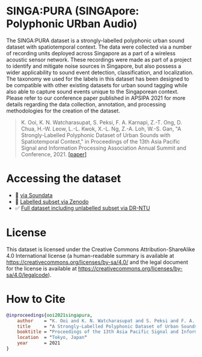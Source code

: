 # SINGA:PURA (SINGApore: Polyphonic URban Audio)

The SINGA:PURA dataset is a strongly-labelled polyphonic urban sound dataset with spatiotemporal context. The data were collected via a number of recording units deployed across Singapore as a part of a wireless acoustic sensor network. These recordings were made as part of a project to identify and mitigate noise sources in Singapore, but also possess a wider applicability to sound event detection, classification, and localization. The taxonomy we used for the labels in this dataset has been designed to be compatible with other existing datasets for urban sound tagging while also able to capture sound events unique to the Singaporean context. Please refer to our conference paper published in APSIPA 2021 for more details regarding the data collection, annotation, and processing methodologies for the creation of the dataset.

> K. Ooi, K. N. Watcharasupat, S. Peksi, F. A. Karnapi, Z.-T. Ong, D. Chua, H.-W. Leow, L.-L. Kwok, X.-L. Ng, Z.-A. Loh, W.-S. Gan, "A Strongly-Labelled Polyphonic Dataset of Urban Sounds with Spatiotemporal Context," in Proceedings of the 13th Asia Pacific Signal and Information Processing Association Annual Summit and Conference, 2021. [[paper]](https://arxiv.org/abs/2111.02006)

# Accessing the dataset

- 🚧 [via Soundata](https://github.com/soundata/soundata) 
- 🚧 [Labelled subset via Zenodo]()
- ✅ [Full dataset including unlabelled subset via DR-NTU](https://researchdata.ntu.edu.sg/dataset.xhtml?persistentId=doi:10.21979/N9/Y8UQ6F)


# License
This dataset is licensed under the Creative Commons Attribution-ShareAlike 4.0 International license (a human-readable summary is available at https://creativecommons.org/licenses/by-sa/4.0/ and the legal document for the license is available at https://creativecommons.org/licenses/by-sa/4.0/legalcode).

# How to Cite
```bibtex
@inproceedings{ooi2021singapura,
    author    = "K. Ooi and K. N. Watcharasupat and S. Peksi and F. A. Karnapi and Z.-T. Ong and D. Chua and H.-W. Leow and L.-L. Kwok and X.-L. Ng and Z.-A. Loh and W.-S. Gan",
    title     = "A Strongly-Labelled Polyphonic Dataset of Urban Sounds with Spatiotemporal Context",
    booktitle = "Proceedings of the 13th Asia Pacific Signal and Information Processing Association Annual Summit and Conference",
    location  = "Tokyo, Japan"
    year      = 2021
}
```
